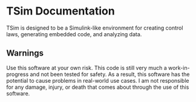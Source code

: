 # TSim Documentation

TSim is designed to be a Simulink-like environment for
creating control laws, generating embedded code, and
analyzing data.

## Warnings

Use this software at your own risk. This code is still very much a work-in-progress and not been tested for safety. As a result, this software has the potential to cause problems in real-world use cases. I am not responsible for any damage, injury, or death that comes about through the use of this software.
